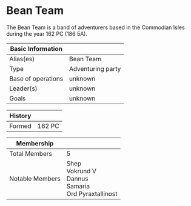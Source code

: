 # Bean Team

The Bean Team is a band of adventurers based in the Commodian Isles during the year 162 PC (186 5A).

| Basic Information | |
| - | - |
| Alias(es) | Bean Team |
| Type | Adventuring party |
| Base of operations | unknown |
| Leader(s) | unknown |
| Goals | unknown |

| History | |
| - | - |
| Formed | 162 PC |

| Membership | |
| - | - |
| Total Members | 5 |
| Notable Members | Shep<br>Vokrund V<br>Dannus<br>Samaria<br>Ord Pyraxtallinost |
